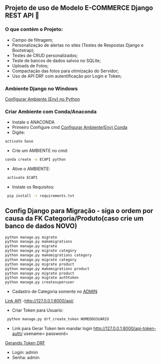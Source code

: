 ## **Projeto de uso de Modelo E-COMMERCE Django REST API** :snake:

### O que contém o Projeto:
- Campo de filtragem;
- Personalização de alertas no sites (Testes de Respostas Django e Bootstrap);
- Testes de CRUD personalizados;
- Teste de bancos de dados salvos no SQLite;
- Uploads de Fotos;
- Compactação das fotos para otimização do Servidor;
- Uso de API DRF com autentificação por Login e Token;

### Ambiente Django no Windows

[Configurar Ambiente (Env) no Python](https://uoa-eresearch.github.io/eresearch-cookbook/recipe/2014/11/26/python-virtual-env/)

### Criar Ambiente com Conda/Anaconda
- Instale o ANACONDA 
- Primeiro Configure cmd [Configurar Ambiente(Env) Conda](https://docs.conda.io/projects/conda/en/latest/user-guide/tasks/manage-environments.html)
- Digite: 
```bash
activate base
```
- Crie um AMBIENTE no cmd: 
```bash
conda create -n ECAPI python
```
- Ative o AMBIENTE:
```bash
 activate ECAPI
 ```
- Instale os Requisitos:
```bash
 pip install -r requirements.txt
 ```
## Config Django para Migração - siga o ordem por causa da FK Categoria/Produto(caso crie um banco de dados NOVO)
```bash
python manage.py migrate
python manage.py makemigrations
python manage.py migrate
python manage.py migrate category
python manage.py makemigrations category
python manage.py migrate category
python manage.py migrate product
python manage.py makemigrations product
python manage.py migrate product
python manage.py migrate authtoken
python manage.py createsuperuser
```
- Cadastro de Categoria somente no [ADMIN](http://127.0.0.1:8000/admin/)

[Link API](http://127.0.0.1:8000/api/)
-http://127.0.0.1:8000/api/

- Criar Token para Usuario:
```bash
 python manage.py drf_create_token NOMEDOUSUARIO
 ```
 - Link para Gerar Token tem mandar login
 http://127.0.0.1:8000/api-token-auth/ usename=  password=

 [Gerando Token DRF](https://www.django-rest-framework.org/api-guide/authentication/#generating-tokens)

- Login: admin
- Senha: admin
